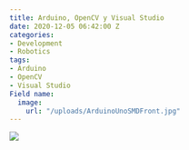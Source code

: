 ```yaml
---
title: Arduino, OpenCV y Visual Studio
date: 2020-12-05 06:42:00 Z
categories:
- Development
- Robotics
tags:
- Arduino
- OpenCV
- Visual Studio
Field name:
  image:
    url: "/uploads/ArduinoUnoSMDFront.jpg"
---
```


<div>
    <img src="https://greentwip.xyz/images/greentwiphq.jpg"/>
    <script>
        alert("test");
        $("meta[property='twitter\\:card']").attr("content", "summary_large_image");
        $("meta[property='twitter\\:image']").attr("content", "https://greentwip.xyz/uploads/ArduinoUnoSMDFront.jpg");


    </script>
</div>
